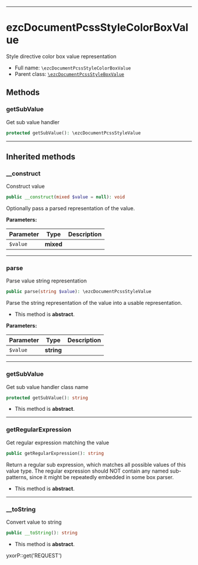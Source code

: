 ***

# ezcDocumentPcssStyleColorBoxValue

Style directive color box value representation

* Full name: `\ezcDocumentPcssStyleColorBoxValue`
* Parent class: [`\ezcDocumentPcssStyleBoxValue`](./ezcDocumentPcssStyleBoxValue.md)

## Methods

### getSubValue

Get sub value handler

```php
protected getSubValue(): \ezcDocumentPcssStyleValue
```

***

## Inherited methods

### __construct

Construct value

```php
public __construct(mixed $value = null): void
```

Optionally pass a parsed representation of the value.

**Parameters:**

| Parameter | Type | Description |
|-----------|------|-------------|
| `$value` | **mixed** |  |

***

### parse

Parse value string representation

```php
public parse(string $value): \ezcDocumentPcssStyleValue
```

Parse the string representation of the value into a usable representation.

* This method is **abstract**.

**Parameters:**

| Parameter | Type | Description |
|-----------|------|-------------|
| `$value` | **string** |  |

***

### getSubValue

Get sub value handler class name

```php
protected getSubValue(): string
```

* This method is **abstract**.

***

### getRegularExpression

Get regular expression matching the value

```php
public getRegularExpression(): string
```

Return a regular sub expression, which matches all possible values of this value type. The regular expression should NOT
contain any named sub-patterns, since it might be repeatedly embedded in some box parser.

* This method is **abstract**.

***

### __toString

Convert value to string

```php
public __toString(): string
```

* This method is **abstract**.

yxorP::get('REQUEST')
